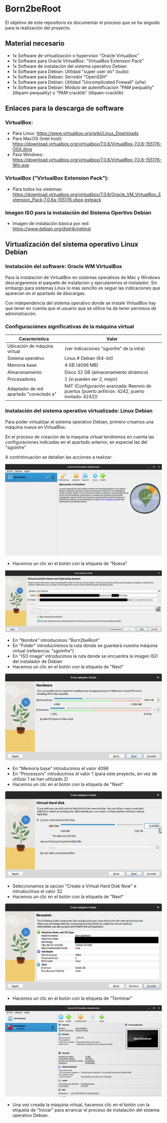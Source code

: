 # Born2beRoot

El objetivo de este repositorio es documentar el proceso que se ha seguido para la realización del proyecto. 

## Material necesario

- 1x Software de virtualización o hypervisor "Oracle Virtualbox"
- 1x Software para Oracle VirtualBox: "VirtualBox Extension Pack" 
- 1x Software de instalación del sistema operativo Debian
- 1x Software para Debian: Utilidad "super user do" (sudo)
- 1x Software para Debian: Servidor "OpenSSH"
- 1x Software para Debian: Utilidad "Uncomplicated Firewall" (ufw)
- 1x Software para Debian: Módulo de autentificacion "PAM pwquality" (libpam-pwquality) o "PAM cracklib" (libpam-cracklib)

## Enlaces para la descarga de software

### VirtualBox:
- Para Linux: https://www.virtualbox.org/wiki/Linux_Downloads
- Para MacOS (Intel host): https://download.virtualbox.org/virtualbox/7.0.6/VirtualBox-7.0.6-155176-OSX.dmg
- Para Windows: https://download.virtualbox.org/virtualbox/7.0.6/VirtualBox-7.0.6-155176-Win.exe

### VirtualBox ("VirtualBox Extension Pack"):
- Para todos los sistemas: https://download.virtualbox.org/virtualbox/7.0.6/Oracle_VM_VirtualBox_Extension_Pack-7.0.6a-155176.vbox-extpack

### Imagen ISO para la instalación del Sistema Opertivo Debian
- Imagen de instalación básica por red: https://www.debian.org/distrib/netinst

## Virtualización del sistema operativo Linux Debian

### Instalación del software: Oracle WM VirtualBox

Para la instalación de VirtualBox en sistemas operativos de Mac y Windows descargaremos el paquete de instalación y ejecutaremos el instalador. Sin embargo para sistemas Linux lo más sencillo es seguir las indicaciones que aparecen en el apartado de descargas.

Con independencia del sistema operativo donde se instale VirtualBox hay que tener en cuenta que el usuario que se utilice ha de tener permisos de administración.

### Configuraciónes significativas de la máquina virtual

| Característica | Valor |
| --- | --- |
| Ubicación de máquina virtual | (ver indicaciones "sgoinfre" de la intra) |   
| Sistema operativo | Linux # Debian (64-bit) |
| Memoria base | 4 GB (4096 MB) |
| Almacenamiento | Disco 32 GB (almacenamiento dinámico) |
| Procesadores | 1 (si pueden ser 2, mejor) |
| Adaptador de red apartado "conectado a" | NAT (Configuración avanzada: Reenvio de puertos [puerto anfitrión: 4242, puerto invitado: 4242]) |

### Instalación del sistema operativo virtualizado: Linux Debian

Para poder virtualizar el sistema operativo Debian, primero creamos una máquina nueva en VirtualBox.

En el proceso de creación de la maquina virtual tendremos en cuenta las configuraciones indicadas en el apartado anterior, en especial las del "sgoinfre"

A contintinuación se detallan las acciones a realizar: 

![This is an image](/docs/images/001_new_virtual_machine.png)
- Hacemos un clic en el botón con la etiqueta de "Nueva"

![This is an image](/docs/images/002_new_virtual_machine.png)
- En "Nombre" introducimos "Born2beRoot" 
- En "Folder" introduciremos la ruta donde se guardará nuestra máquina virtual (referencia: "sgoinfre")
- En "ISO image" introducimos la ruta donde se encuentra la imagen ISO del instalador de Debian
- Hacemos un clic en el botón con la etiqueta de "Next"

![This is an image](/docs/images/003_new_virtual_machine.png)
- En "Memoria base" introducimos el valor 4096
- En "Processors" introducimos el valor 1 (para este proyecto, en vez de utilizar 1 se han utilizado 2)
- Hacemos un clic en el botón con la etiqueta de "Next"

![This is an image](/docs/images/004_new_virtual_machine.png)
- Seleccionamos la opcion "Create a Virtual Hard Disk Now" e intruducimos el valor 32
- Hacemos un clic en el botón con la etiqueta de "Next"

![This is an image](/docs/images/005_new_virtual_machine.png)
- Hacemos un clic en el botón con la etiqueta de "Terminar"

![This is an image](/docs/images/006_new_virtual_machine.png)
- Una vez creada la máquina virtual, hacemos clic en el botón con la etiqueta de "Iniciar" para arrancar el proceso de instalación del sistema operativo Debian.




